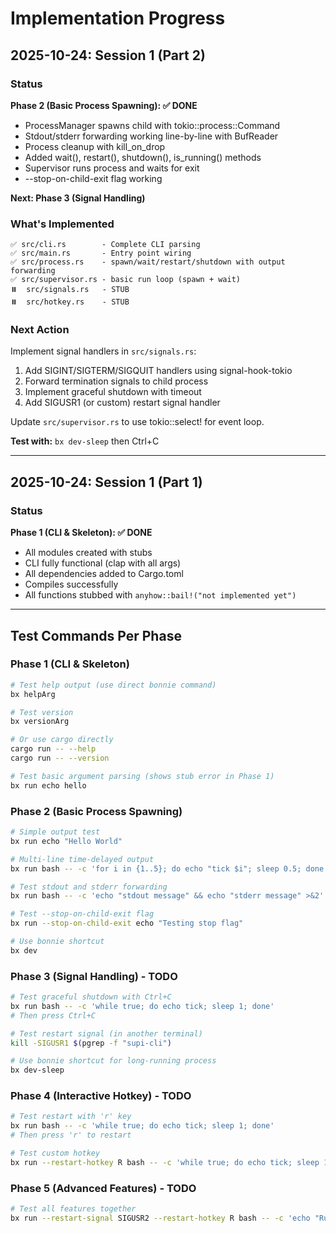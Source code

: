 # Implementation Progress

## 2025-10-24: Session 1 (Part 2)

### Status

**Phase 2 (Basic Process Spawning): ✅ DONE**

- ProcessManager spawns child with tokio::process::Command
- Stdout/stderr forwarding working line-by-line with BufReader
- Process cleanup with kill_on_drop
- Added wait(), restart(), shutdown(), is_running() methods
- Supervisor runs process and waits for exit
- --stop-on-child-exit flag working

**Next: Phase 3 (Signal Handling)**

### What's Implemented

```
✅ src/cli.rs        - Complete CLI parsing
✅ src/main.rs       - Entry point wiring
✅ src/process.rs    - spawn/wait/restart/shutdown with output forwarding
✅ src/supervisor.rs - basic run loop (spawn + wait)
⏸️  src/signals.rs   - STUB
⏸️  src/hotkey.rs    - STUB
```

### Next Action

Implement signal handlers in `src/signals.rs`:

1. Add SIGINT/SIGTERM/SIGQUIT handlers using signal-hook-tokio
2. Forward termination signals to child process
3. Implement graceful shutdown with timeout
4. Add SIGUSR1 (or custom) restart signal handler

Update `src/supervisor.rs` to use tokio::select! for event loop.

**Test with:** `bx dev-sleep` then Ctrl+C

---

## 2025-10-24: Session 1 (Part 1)

### Status

**Phase 1 (CLI & Skeleton): ✅ DONE**

- All modules created with stubs
- CLI fully functional (clap with all args)
- All dependencies added to Cargo.toml
- Compiles successfully
- All functions stubbed with `anyhow::bail!("not implemented yet")`

---

## Test Commands Per Phase

### Phase 1 (CLI & Skeleton)

```bash
# Test help output (use direct bonnie command)
bx helpArg

# Test version
bx versionArg

# Or use cargo directly
cargo run -- --help
cargo run -- --version

# Test basic argument parsing (shows stub error in Phase 1)
bx run echo hello
```

### Phase 2 (Basic Process Spawning)

```bash
# Simple output test
bx run echo "Hello World"

# Multi-line time-delayed output
bx run bash -- -c 'for i in {1..5}; do echo "tick $i"; sleep 0.5; done'

# Test stdout and stderr forwarding
bx run bash -- -c 'echo "stdout message" && echo "stderr message" >&2'

# Test --stop-on-child-exit flag
bx run --stop-on-child-exit echo "Testing stop flag"

# Use bonnie shortcut
bx dev
```

### Phase 3 (Signal Handling) - TODO

```bash
# Test graceful shutdown with Ctrl+C
bx run bash -- -c 'while true; do echo tick; sleep 1; done'
# Then press Ctrl+C

# Test restart signal (in another terminal)
kill -SIGUSR1 $(pgrep -f "supi-cli")

# Use bonnie shortcut for long-running process
bx dev-sleep
```

### Phase 4 (Interactive Hotkey) - TODO

```bash
# Test restart with 'r' key
bx run bash -- -c 'while true; do echo tick; sleep 1; done'
# Then press 'r' to restart

# Test custom hotkey
bx run --restart-hotkey R bash -- -c 'while true; do echo tick; sleep 1; done'
```

### Phase 5 (Advanced Features) - TODO

```bash
# Test all features together
bx run --restart-signal SIGUSR2 --restart-hotkey R bash -- -c 'echo "Running PID: $$"; sleep 10'
```
